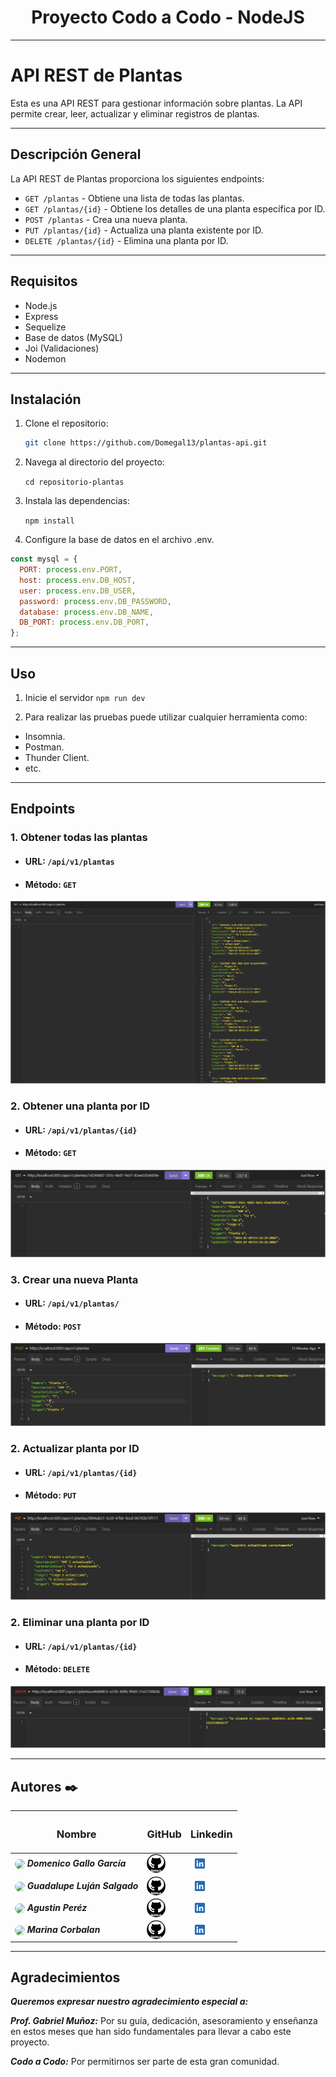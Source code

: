 <h1 align="center"> Proyecto Codo a Codo - NodeJS </h1>

---

# API REST de Plantas

Esta es una API REST para gestionar información sobre plantas. La API permite crear, leer, actualizar y eliminar registros de plantas.

---

## Descripción General

La API REST de Plantas proporciona los siguientes endpoints:

- `GET /plantas` - Obtiene una lista de todas las plantas.
- `GET /plantas/{id}` - Obtiene los detalles de una planta específica por ID.
- `POST /plantas` - Crea una nueva planta.
- `PUT /plantas/{id}` - Actualiza una planta existente por ID.
- `DELETE /plantas/{id}` - Elimina una planta por ID.

---

## Requisitos

- Node.js
- Express
- Sequelize
- Base de datos (MySQL)
- Joi (Validaciones)
- Nodemon

---

## Instalación

1. Clone el repositorio:

   ```sh
   git clone https://github.com/Domegal13/plantas-api.git
   ```

2. Navega al directorio del proyecto:

   `cd repositorio-plantas`

3. Instala las dependencias:

   `npm install`

4. Configure la base de datos en el archivo .env.

```JavaScript
const mysql = {
  PORT: process.env.PORT,
  host: process.env.DB_HOST,
  user: process.env.DB_USER,
  password: process.env.DB_PASSWORD,
  database: process.env.DB_NAME,
  DB_PORT: process.env.DB_PORT,
};
```

---

## Uso

1. Inicie el servidor
   `npm run dev`

2. Para realizar las pruebas puede utilizar cualquier herramienta como:

- Insomnia.
- Postman.
- Thunder Client.
- etc.

---

## Endpoints

### 1. Obtener todas las plantas

- #### URL: `/api/v1/plantas`
- #### Método: `GET`

![GET](./src/assets/images/traer-todos-los-registros.png)

### 2. Obtener una planta por ID

- #### URL: `/api/v1/plantas/{id}`
- #### Método: `GET`

![GET](./src/assets/images/traer-registro-por-id.png)

### 3. Crear una nueva Planta

- #### URL: `/api/v1/plantas/`
- #### Método: `POST`

![POST](./src/assets/images/crear-registro-planta.png)

### 2. Actualizar planta por ID

- #### URL: `/api/v1/plantas/{id}`
- #### Método: `PUT`

![PUT](./src/assets/images/actualizar-registro-planta.png)

### 2. Eliminar una planta por ID

- #### URL: `/api/v1/plantas/{id}`
- #### Método: `DELETE`

![DELETE](./src/assets/images/eliminar-registro-planta.png)

---

## Autores ✒️

| <h3 align="center">Nombre</h3>                                                                                                                                                                                                                                                                                    | <h3 align="center">GitHub</h3>                                                                                                                           | <h3 align="center">Linkedin</h3>                                                                                                                                                                                                                              |
| ----------------------------------------------------------------------------------------------------------------------------------------------------------------------------------------------------------------------------------------------------------------------------------------------------------------- | -------------------------------------------------------------------------------------------------------------------------------------------------------- | ------------------------------------------------------------------------------------------------------------------------------------------------------------------------------------------------------------------------------------------------------------- |
| [<img src="https://avatars.githubusercontent.com/u/105987399?v=4" width="30"  style="border-radius: 30px;" align="center">](https://github.com/Domegal13) **_Domenico Gallo García_**                                                                                                                             | [<img src="./src/assets/images/github-negro.png" width="30" height="30" align="center" style="border-radius: 20px;">](https://github.com/Domegal13)      | [<img src="./src/assets/images/linkedin001.png" widht="30" height="30" style="border-radius: 20px;" align="center">](https://www.linkedin.com/in/domegal13/)                                                                                                  |
| [<img src="https://media.licdn.com/dms/image/C4D03AQFpLcw7xmhOSQ/profile-displayphoto-shrink_200_200/0/1603458892263?e=1726099200&v=beta&t=1PRM9ReuAZro5lxMhYToGCAIeAR3AtNloNAKIEoabiE" width="30"  style="border-radius: 30px;" align="center" >](https://github.com/guadasalgado) **_Guadalupe Luján Salgado_** | [<img src="./src/assets/images/github-negro.png" width="30" height="30" align="center" style="border-radius: 20px;">](https://github.com/guadasalgado)   | [<img src="./src/assets/images/linkedin001.png" widht="30" height="30" align="center" style="border-radius: 20px;">](https://www.linkedin.com/in/guadasalgado/)                                                                                               |
| [<img src="https://avatars.githubusercontent.com/u/94230956?v=4" width="30"  style="border-radius: 30px;" align="center" >](https://github.com/agus0914) **_Agustin Peréz_**                                                                                                                                      | [<img src="./src/assets/images/github-negro.png" width="30" height="30" align="center" style="border-radius: 20px;">](https://github.com/agus0914)       | [<img src="./src/assets/images/linkedin001.png" widht="30" height="30" align="center" style="border-radius: 20px;">](https://www.linkedin.com/in/agustin-perez-a44569267/?utm_source=share&utm_campaign=share_via&utm_content=profile&utm_medium=android_app) |
| [<img src="https://avatars.githubusercontent.com/u/161794715?v=4" width="30"  style="border-radius: 30px;" align="center" >](https://github.com/MarinaCorbalan) **_Marina Corbalan_**                                                                                                                             | [<img src="./src/assets/images/github-negro.png" width="30" height="30" align="center" style="border-radius: 20px;">](https://github.com/MarinaCorbalan) | [<img src="./src/assets/images/linkedin001.png" widht="30" height="30" align="center" style="border-radius: 20px;">]()                                                                                                                                        |

---

## Agradecimientos

**_Queremos expresar nuestro agradecimiento especial a:_**

**_Prof. Gabriel Muñoz:_** Por su guía, dedicación, asesoramiento y enseñanza en estos meses que han sido fundamentales para llevar a cabo este proyecto.

**_Codo a Codo:_** Por permitirnos ser parte de esta gran comunidad.
